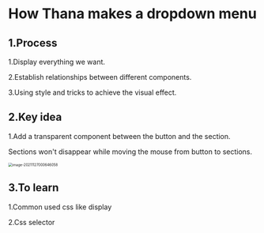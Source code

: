 # How Thana makes a dropdown menu

## 1.Process

1.Display everything we want.

2.Establish relationships between different components.

3.Using style and tricks to achieve the visual effect.

## 2.Key idea

1.Add a transparent component between the button and the section.

Sections won't disappear while moving the mouse from button to sections.

<img src="/Users/jiaxi.gong/Library/Application Support/typora-user-images/image-20211127000646058.png" alt="image-20211127000646058" style="zoom:50%;" />

## 3.To learn

1.Common used css like display

2.Css selector

